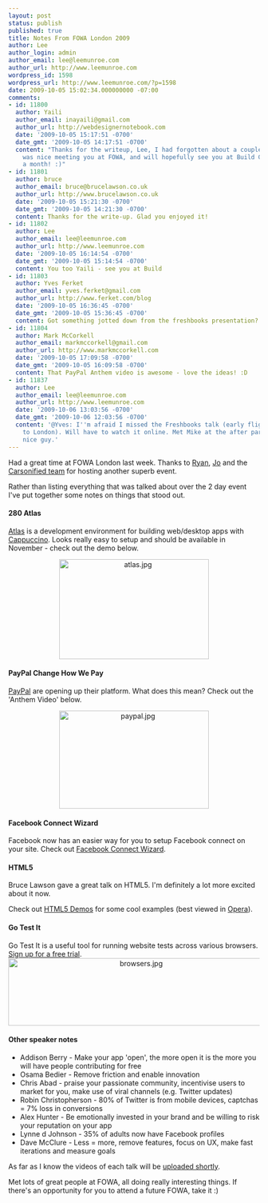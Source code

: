 ```yaml
---
layout: post
status: publish
published: true
title: Notes From FOWA London 2009
author: Lee
author_login: admin
author_email: lee@leemunroe.com
author_url: http://www.leemunroe.com
wordpress_id: 1598
wordpress_url: http://www.leemunroe.com/?p=1598
date: 2009-10-05 15:02:34.000000000 -07:00
comments:
- id: 11800
  author: Yaili
  author_email: inayaili@gmail.com
  author_url: http://webdesignernotebook.com
  date: '2009-10-05 15:17:51 -0700'
  date_gmt: '2009-10-05 14:17:51 -0700'
  content: "Thanks for the writeup, Lee, I had forgotten about a couple of these already.\r\n\r\nIt
    was nice meeting you at FOWA, and will hopefully see you at Build Conference in
    a month! :)"
- id: 11801
  author: bruce
  author_email: bruce@brucelawson.co.uk
  author_url: http://www.brucelawson.co.uk
  date: '2009-10-05 15:21:30 -0700'
  date_gmt: '2009-10-05 14:21:30 -0700'
  content: Thanks for the write-up. Glad you enjoyed it!
- id: 11802
  author: Lee
  author_email: lee@leemunroe.com
  author_url: http://www.leemunroe.com
  date: '2009-10-05 16:14:54 -0700'
  date_gmt: '2009-10-05 15:14:54 -0700'
  content: You too Yaili - see you at Build
- id: 11803
  author: Yves Ferket
  author_email: yves.ferket@gmail.com
  author_url: http://www.ferket.com/blog
  date: '2009-10-05 16:36:45 -0700'
  date_gmt: '2009-10-05 15:36:45 -0700'
  content: Got something jotted down from the freshbooks presentation?
- id: 11804
  author: Mark McCorkell
  author_email: markmccorkell@gmail.com
  author_url: http://www.markmccorkell.com
  date: '2009-10-05 17:09:58 -0700'
  date_gmt: '2009-10-05 16:09:58 -0700'
  content: That PayPal Anthem video is awesome - love the ideas! :D
- id: 11837
  author: Lee
  author_email: lee@leemunroe.com
  author_url: http://www.leemunroe.com
  date: '2009-10-06 13:03:56 -0700'
  date_gmt: '2009-10-06 12:03:56 -0700'
  content: '@Yves: I''m afraid I missed the Freshbooks talk (early flight from Belfast
    to London). Will have to watch it online. Met Mike at the after party though,
    nice guy.'
---
```

Had a great time at FOWA London last week. Thanks to <a href="http://twitter.com/RyanCarson">Ryan</a>, <a href="http://twitter.com/joleeen">Jo</a> and the <a href="http://carsonified.com/">Carsonified team</a> for hosting another superb event.

Rather than listing everything that was talked about over the 2 day event I've put together some notes on things that stood out.

<!--more-->

<h4>280 Atlas</h4>

<a href="http://280atlas.com/">Atlas</a> is a development environment for building web/desktop apps with <a href="http://cappuccino.org/">Cappuccino</a>. Looks really easy to setup and should be available in November - check out the demo below.

<div style="text-align:center;"><a href="http://280atlas.com/"><img src="http://www.leemunroe.com/wp-content/uploads/atlas.jpg" alt="atlas.jpg" border="0" width="300" height="200" /></a></div>

<h4>PayPal Change How We Pay</h4>

<a href="https://www.paypal-changehowwepay.com/">PayPal</a> are opening up their platform. What does this mean? Check out the 'Anthem Video' below.

<div style="text-align:center;"><a href="https://www.paypal-changehowwepay.com/"><img src="http://www.leemunroe.com/wp-content/uploads/paypal.jpg" alt="paypal.jpg" border="0" width="300" height="196" /></a></div>

<h4>Facebook Connect Wizard</h4>
Facebook now has an easier way for you to setup Facebook connect on your site. Check out <a href="http://developers.facebook.com/setup.php">Facebook Connect Wizard</a>.

<h4>HTML5</h4>
Bruce Lawson gave a great talk on HTML5. I'm definitely a lot more excited about it now.

Check out <a href="http://html5demos.com/">HTML5 Demos</a> for some cool examples (best viewed in <a href="http://www.opera.com/">Opera</a>).

<h4>Go Test It</h4>
Go Test It is a useful tool for running website tests across various browsers. <a href="http://go-test.it/fowa">Sign up for a free trial</a>.

<div style="text-align:center;"><a href="http://go-test.it/fowa"><img src="http://www.leemunroe.com/wp-content/uploads/browsers.jpg" alt="browsers.jpg" border="0" width="517" height="135" /></a></div>

<h4>Other speaker notes</h4>
<ul>
<li>Addison Berry - Make your app 'open', the more open it is the more you will have people contributing for free</li>
<li>Osama Bedier - Remove friction and enable innovation</li>
<li>Chris Abad - praise your passionate community, incentivise users to market for you, make use of viral channels (e.g. Twitter updates)</li>
<li>Robin Christopherson - 80% of Twitter is from mobile devices, captchas = 7% loss in conversions</li>
<li>Alex Hunter - Be emotionally invested in your brand and be willing to risk your reputation on your app</li>
<li>Lynne d Johnson - 35% of adults now have Facebook profiles</li>
<li>Dave McClure - Less = more, remove features, focus on UX, make fast iterations and measure goals</li>
</ul>

As far as I know the videos of each talk will be <a href="http://events.carsonified.com/fowa/2009/london/content">uploaded shortly</a>.

Met lots of great people at FOWA, all doing really interesting things. If there's an opportunity for you to attend a future FOWA, take it :)

